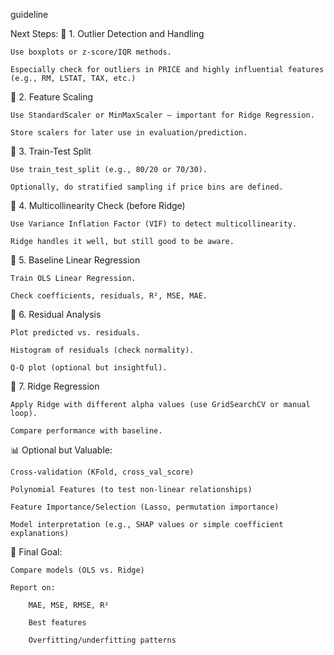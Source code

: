guideline


Next Steps:
🧹 1. Outlier Detection and Handling

    Use boxplots or z-score/IQR methods.

    Especially check for outliers in PRICE and highly influential features (e.g., RM, LSTAT, TAX, etc.)

📏 2. Feature Scaling

    Use StandardScaler or MinMaxScaler — important for Ridge Regression.

    Store scalers for later use in evaluation/prediction.

🧠 3. Train-Test Split

    Use train_test_split (e.g., 80/20 or 70/30).

    Optionally, do stratified sampling if price bins are defined.

📐 4. Multicollinearity Check (before Ridge)

    Use Variance Inflation Factor (VIF) to detect multicollinearity.

    Ridge handles it well, but still good to be aware.

🧪 5. Baseline Linear Regression

    Train OLS Linear Regression.

    Check coefficients, residuals, R², MSE, MAE.

🔁 6. Residual Analysis

    Plot predicted vs. residuals.

    Histogram of residuals (check normality).

    Q-Q plot (optional but insightful).

🧱 7. Ridge Regression

    Apply Ridge with different alpha values (use GridSearchCV or manual loop).

    Compare performance with baseline.

📊 Optional but Valuable:

    Cross-validation (KFold, cross_val_score)

    Polynomial Features (to test non-linear relationships)

    Feature Importance/Selection (Lasso, permutation importance)

    Model interpretation (e.g., SHAP values or simple coefficient explanations)

🏁 Final Goal:

    Compare models (OLS vs. Ridge)

    Report on:

        MAE, MSE, RMSE, R²

        Best features

        Overfitting/underfitting patterns